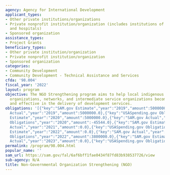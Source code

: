 ```yaml
---
agency: Agency for International Development
applicant_types:
- Other private institutions/organizations
- Private nonprofit institution/organization (includes institutions of higher education
  and hospitals)
- Sponsored organization
assistance_types:
- Project Grants
beneficiary_types:
- Other private institution/organization
- Private nonprofit institution/organization
- Sponsored organization
categories:
- Community Development
- Community Development - Technical Assistance and Services
cfda: '98.004'
fiscal_year: '2022'
layout: program
objective: The NGO Strengthening program aims to help local indigenous non-governmental
  organizations, networks, and intermediate service organizations become more efficient
  and effective in the delivery of development services.
obligations: '[{"key":"SAM.gov Estimate","year":"2019","amount":5000000.0},{"key":"SAM.gov
  Actual","year":"2019","amount":5000000.0},{"key":"USASpending.gov Obligations","year":"2019","amount":1996855.0},{"key":"SAM.gov
  Estimate","year":"2020","amount":5000000.0},{"key":"SAM.gov Actual","year":"2020","amount":0.0},{"key":"USASpending.gov
  Obligations","year":"2020","amount":-45544.0},{"key":"SAM.gov Estimate","year":"2021","amount":100000.0},{"key":"SAM.gov
  Actual","year":"2021","amount":0.0},{"key":"USASpending.gov Obligations","year":"2021","amount":-56514.0},{"key":"SAM.gov
  Estimate","year":"2022","amount":0.0},{"key":"SAM.gov Actual","year":"2022","amount":3800000.0},{"key":"USASpending.gov
  Obligations","year":"2022","amount":3800000.0},{"key":"SAM.gov Estimate","year":"2023","amount":3900000.0},{"key":"SAM.gov
  Actual","year":"2023","amount":0.0},{"key":"USASpending.gov Obligations","year":"2023","amount":0.0}]'
permalink: /program/98.004.html
popular_name: ''
sam_url: https://sam.gov/fal/6af6bff1fae0434f87fd83b938537726/view
sub-agency: N/A
title: Non-Governmental Organization Strengthening (NGO)
---
```

